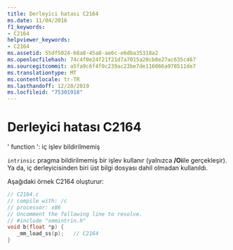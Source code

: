 ```yaml
---
title: Derleyici hatası C2164
ms.date: 11/04/2016
f1_keywords:
- C2164
helpviewer_keywords:
- C2164
ms.assetid: 55df5024-68a8-45a8-ae6c-e6dba35318a2
ms.openlocfilehash: 74c4f0e24f21f21d7a7015a20cb0e27ac635c467
ms.sourcegitcommit: a5fa9c6f4f0c239ac23be7de116066a978511de7
ms.translationtype: MT
ms.contentlocale: tr-TR
ms.lasthandoff: 12/20/2019
ms.locfileid: "75301918"
---
```

# <a name="compiler-error-c2164"></a>Derleyici hatası C2164

' function ': iç işlev bildirilmemiş

`intrinsic` pragma bildirilmemiş bir işlev kullanır (yalnızca **/Oi**ile gerçekleşir). Ya da, iç derleyicisinden biri üst bilgi dosyası dahil olmadan kullanıldı.

Aşağıdaki örnek C2164 oluşturur:

```c
// C2164.c
// compile with: /c
// processor: x86
// Uncomment the following line to resolve.
// #include "xmmintrin.h"
void b(float *p) {
   _mm_load_ss(p);   // C2164
}
```
